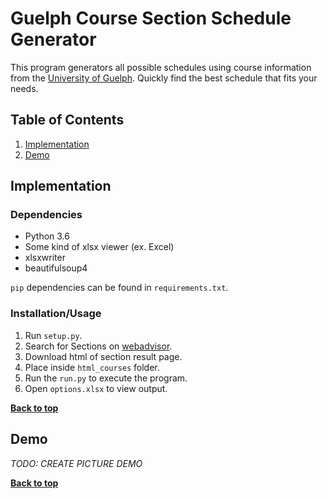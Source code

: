 # Guelph Course Section Schedule Generator
This program generators all possible schedules using course information from the [University of Guelph](https://www.uoguelph.ca/).
Quickly find the best schedule that fits your needs.

## Table of Contents

1. [Implementation](#implementation)
1. [Demo](#demo)

## Implementation

### Dependencies
- Python 3.6
- Some kind of xlsx viewer (ex. Excel)
- xlsxwriter
- beautifulsoup4

`pip` dependencies can be found in `requirements.txt`.

### Installation/Usage
1. Run `setup.py`.
1. Search for Sections on [webadvisor](https://webadvisor.uoguelph.ca/).
1. Download html of section result page.
1. Place inside `html_courses` folder.
1. Run the `run.py` to execute the program.
1. Open `options.xlsx` to view output.

**[Back to top](#table-of-contents)**

## Demo

_TODO: CREATE PICTURE DEMO_

**[Back to top](#table-of-contents)**